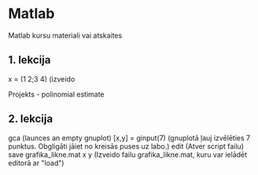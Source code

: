 # Matlab
Matlab kursu materiali vai atskaites


## 1. lekcija
x = (1 2;3 4) (izveido 

Projekts - polinomial estimate



## 2. lekcija
gca (launces an empty gnuplot)
[x,y] = ginput(7) (gnuplotā ļauj izvēlēties 7 punktus. Obgligāti jāiet no kreisās puses uz labo.)
edit (Atver script failu)
save grafika_likne.mat x y (Izveido failu grafika_likne.mat, kuru var ielādēt editorā ar "load")
